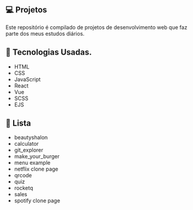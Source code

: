 
## 💻 Projetos

Este repositório é compilado de projetos de desenvolvimento web que faz parte dos meus estudos diários.

## 🚀 Tecnologias Usadas.

- HTML
- CSS
- JavaScript
- React 
- Vue
- SCSS
- EJS

## 📂  Lista 
- beautyshalon
- calculator
- git_explorer
- make_your_burger
- menu example
- netflix clone page
- qrcode
- quiz
- rocketq 
- sales
- spotify clone page
